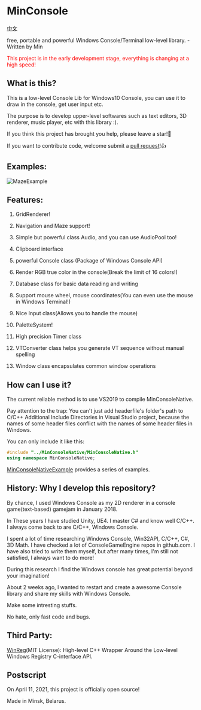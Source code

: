 # MinConsole

[中文](https://github.com/OpenGreatDream/MinConsole/blob/main/docs/README.md)

free, portable and powerful Windows Console/Terminal low-level library. - Written by Min

<p style="color:red">This project is in the early development stage, everything is changing at a high speed!</p>

## What is this?

This is a low-level Console Lib for Windows10 Console, you can use it to draw in the console, get user input etc.

The purpose is to develop upper-level softwares such as text editors, 3D renderer, music player, etc with this library :).

If you think this project has brought you help, please leave a star!🌟

If you want to contribute code, welcome submit a [pull request](https://github.com/OpenGreatDream/MinConsole/pulls)!👍

## Examples:

![MazeExample](https://github.com/OpenGreatDream/MinConsole/blob/main/docs/pics/MazeExample.gif)

## Features:

1. GridRenderer!

1. Navigation and Maze support!

1. Simple but powerful class Audio, and you can use AudioPool too!

1. Clipboard interface

1. powerful Console class (Package of Windows Console API)

1. Render RGB true color in the console(Break the limit of 16 colors!)

1. Database class for basic data reading and writing

1. Support mouse wheel, mouse coordinates(You can even use the mouse in Windows Terminal!)

1. Nice Input class(Allows you to handle the mouse)

1. PaletteSystem!

1. High precision Timer class

1. VTConverter class helps you generate VT sequence without manual spelling

1. Window class encapsulates common window operations

## How can I use it?

The current reliable method is to use VS2019 to compile MinConsoleNative.

Pay attention to the trap: You can't just add headerfile's folder's path to C/C++ Additional Include Directories in Visual Studio project, because the names of some header files conflict with the names of some header files in Windows.

You can only include it like this:

``` cpp
#include "../MinConsoleNative/MinConsoleNative.h"
using namespace MinConsoleNative;
```

[MinConsoleNativeExample](https://github.com/OpenGreatDream/MinConsole/tree/main/src/MinConsoleNativeExample) provides a series of examples.

## History: Why I develop this repository?

By chance, I used Windows Console as my 2D renderer in a console game(text-based) gamejam in January 2018.

In These years I have studied Unity, UE4. I master C# and know well C/C++. I always come back to are C/C++, Windows Console.

I spent a lot of time researching Windows Console, Win32API, C/C++, C#, 3D Math. I have checked a lot of ConsoleGameEngine repos in github.com. I have also tried to write them myself, but after many times, I'm still not satisfied, I always want to do more!

During this research I find the Windows console has great potential beyond your imagination!

About 2 weeks ago, I wanted to restart and create a awesome Console library and share my skills with Windows Console.

Make some intresting stuffs.

No hate, only fast code and bugs.

## Third Party:

[WinReg](https://github.com/GiovanniDicanio/WinReg)(MIT License): High-level C++ Wrapper Around the Low-level Windows Registry C-interface API.

## Postscript

On April 11, 2021, this project is officially open source!

Made in Minsk, Belarus.